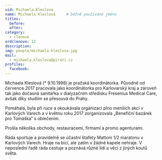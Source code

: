 ```yaml
---
uid: Michaela.Kleslova
name: Michaela Kleslová  	# běžně používáné jméno
titles:
  before: 
  after: 
category:
  - clenove
ordclenove: 12
description: 
img: people/michaela-kleslova.jpg 
mail:
  - michaela.kleslova@pirati.cz
profiles: 
  facebook:
---
```




Michaela Kleslová (* 9.10.1998) je pražská koordinátorka. Původně od července 2017 pracovala jako koordinátorka pro Karlovarský kraj a zároveň tak jako dočasná sanitářka v dialyzačním středisku Fresenius Medical Care, avšak díky studiím se přesouvá do Prahy.

Pomáhala, byla při ruce a okoukávala organizaci plno menších akcí v Karlových Varech a v květnu roku 2017 zorganizovala „Benefiční bazárek pro Tomáška“ s oblečením.

Prošla několika obchody, restauracemi, firmami a promo agenturami.

Ráda sportuje a pravidelně se účastní štafety Mattoni 1/2 maratonu v Karlových Varech. Hraje na bicí, ale zatím v žádné kapele nehraje. V neposlední řadě ráda cestuje a poznává různé lidi a věci z jiných koutů světa.

